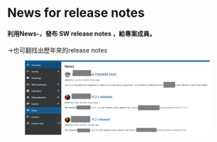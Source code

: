 # News for release notes

#### 利用News-，發布 SW release notes ，給專案成員。

\->也可翻找出歷年來的release notes

<figure><img src="../../.gitbook/assets/image (3).png" alt=""><figcaption></figcaption></figure>
